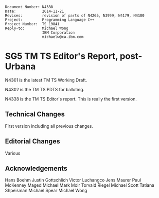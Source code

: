     Document Number: N4338
    Date:            2014-11-21
    Revises:         revision of parts of N4265, N3999, N4179, N4180
    Project:         Programming Language C++
    Project Number:  TS 19841
    Reply-to:        Michael Wong
                     IBM Corporation
                     michaelw@ca.ibm.com

# SG5 TM TS Editor's Report, post-Urbana

N4301 is the latest TM TS Working Draft.

N4302 is the TM TS PDTS for balloting. 

N4338 is the TM TS Editor's report. This is really the first version.

## Technical Changes 

First version including all previous changes. 

## Editorial Changes

Various

## Acknowledgements

Hans Boehm
Justin Gottschlich
Victor Luchangco
Jens Maurer
Paul McKenney
Maged Michael
Mark Moir
Torvald Riegel
Michael Scott
Tatiana Shpeisman
Michael Spear
Michael Wong